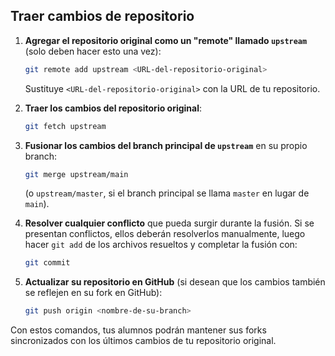 ## Traer cambios de repositorio 

1. **Agregar el repositorio original como un "remote" llamado `upstream`** (solo deben hacer esto una vez):
   ```bash
   git remote add upstream <URL-del-repositorio-original>
   ```
   Sustituye `<URL-del-repositorio-original>` con la URL de tu repositorio.

2. **Traer los cambios del repositorio original**:
   ```bash
   git fetch upstream
   ```

3. **Fusionar los cambios del branch principal de `upstream`** en su propio branch:
   ```bash
   git merge upstream/main
   ```
   (o `upstream/master`, si el branch principal se llama `master` en lugar de `main`).

4. **Resolver cualquier conflicto** que pueda surgir durante la fusión. Si se presentan conflictos, ellos deberán resolverlos manualmente, luego hacer `git add` de los archivos resueltos y completar la fusión con:
   ```bash
   git commit
   ```

5. **Actualizar su repositorio en GitHub** (si desean que los cambios también se reflejen en su fork en GitHub):
   ```bash
   git push origin <nombre-de-su-branch>
   ```

Con estos comandos, tus alumnos podrán mantener sus forks sincronizados con los últimos cambios de tu repositorio original.
